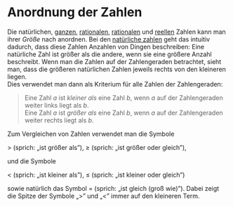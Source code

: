 # Anordnung der Zahlen

Die natürlichen, [ganzen](Ganze%20Zahlen.md), [rationalen](Rationale%20Zahlen.md), [rationalen](Rationale%20Zahlen.md) und [reellen](Reelle%20Zahlen.md) Zahlen kann man ihrer _Größe_ nach anordnen. Bei den [natürliche zahlen](Natürliche%20Zahlen.md) geht das intuitiv dadurch, dass diese Zahlen Anzahlen von Dingen beschreiben: Eine natürliche Zahl ist größer als die andere, wenn sie eine größere Anzahl beschreibt. Wenn man die Zahlen auf der Zahlengeraden betrachtet, sieht man, dass die größeren natürlichen Zahlen jeweils rechts von den kleineren liegen.  
Dies verwendet man dann als Kriterium für alle Zahlen der Zahlengeraden:

>Eine Zahl $a$ ist _kleiner als_ eine Zahl $b$, wenn $a$ auf der Zahlengeraden weiter links liegt als $b$.  
>Eine Zahl $a$ ist _größer als_ eine Zahl $b$, wenn $a$ auf der Zahlengeraden weiter rechts liegt als $b$.

Zum Vergleichen von Zahlen verwendet man die Symbole

$>$ (sprich: „ist größer als”), $\geq$ (sprich: „ist größer oder gleich”),  

und die Symbole

$<$ (sprich: „ist kleiner als”), $\leq$ (sprich: „ist kleiner oder gleich”)

sowie natürlich das Symbol $=$ (sprich: „ist gleich (groß wie)”). Dabei zeigt die Spitze der Symbole „$>$” und „$<$” immer auf den kleineren Term.